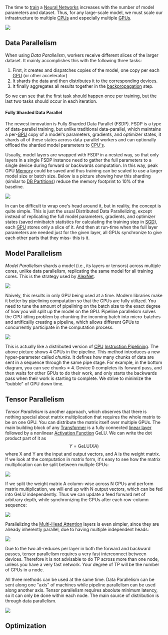
The time to [train](../Deep%20Learning/Optimizers.md) a [Neural Networks](../Deep%20Learning/Neural%20Networks.md) increases with the number of model parameters and dataset. Thus, for any large-scale model, we must scale our infrastructure to multiple [CPUs](../../Electrical%20Engineering/Digital/CPU.md) and especially multiple [GPUs](../../Electrical%20Engineering/Digital/GPU.md).

![](../../Attachments/Pasted%20image%2020230310013412.png)

## Data Parallelism

When using *Data Parallelism*, workers receive different slices of the larger dataset. It mainly accomplishes this with the following three tasks:
1. First, it creates and dispatches copies of the model, one copy per each [GPU](../../Electrical%20Engineering/Digital/GPU.md) (or other accelerator)
2. It shards the data and then distributes it to the corresponding devices.
3. It finally aggregates all results together in the [backpropagation](../Deep%20Learning/Neural%20Networks.md) step.

So we can see that the first task should happen once per training, but the last two tasks should occur in each iteration.

#### Fully Sharded Data Parallel

The newest innovation is Fully Sharded Data Parallel (FSDP). FSDP is a type of data-parallel training, but unlike traditional data-parallel, which maintains a per-[GPU](../../Electrical%20Engineering/Digital/GPU.md) copy of a model's parameters, gradients, and optimizer states, it shards all of these states across data-parallel workers and can optionally offload the sharded model parameters to [CPU's](../../Electrical%20Engineering/Digital/CPU.md).

Usually, model layers are wrapped with FSDP in a nested way, so that only layers in a single FSDP instance need to gather the full parameters to a single device during forward or backwards computation. In this way, peak GPU [Memory](../../Electrical%20Engineering/Digital/Memory%20&%20Cache.md) could be saved and thus training can be scaled to use a larger model size or batch size. Below is a picture showing how this sharding (similar to [DB Partitions](../../Databases/DB%20Partitions.md)) reduce the memory footprint to 10% of the baseline.

![](../../Attachments/Pasted%20image%2020230310145213.png)

In can be difficult to wrap one's head around it, but in reality, the concept is quite simple. This is just the usual Distributed Data Parallelizing, except instead of replicating the full model parameters, gradients, and optimizer states (saved minibatch statistics for calculating the training step in [SGD](../Deep%20Learning/Optimizers.md)), each [GPU](../../Electrical%20Engineering/Digital/GPU.md) stores only a slice of it. And then at run-time when the full layer parameters are needed just for the given layer, all GPUs synchronize to give each other parts that they miss- this is it.

## Model Parallelism

*Model Parallelism* shards a model (i.e., its layers or tensors) across multiple cores, unlike data parallelism, replicating the same model for all training cores. This is the strategy used by [AlexNet](../Deep%20Learning/Convolutional%20Neural%20Net.md).

![](../../Attachments/Pasted%20image%2020230310014007.png)

Naively, this results in only GPU being used at a time. Modern libraries make it better by pipelining computation so that the GPUs are fully utilized. You need to tune the amount of pipelining on the batch size to the exact degree of how you will split up the model on the GPU. Pipeline parallelism solves the GPU idling problem by chunking the incoming batch into micro-batches and artificailly creating a pipeline, which allows different GPUs to concurrently participate in the computation process. 

![](../../Attachments/Pasted%20image%2020230310150829.png)

This is actually like a distributed version of [CPU](../../Electrical%20Engineering/Digital/CPU.md) [Instruction Pipelining](../../Electrical%20Engineering/Digital/Instruction%20Pipelining.md). The above picture shows 4 GPUs in the pipeline. This method introduces a new hyper-parameter called *chunks*. It defines how many chunks of data are sent in a sequence through the same pipe stage. For example, in the bottom diagram, you can see chunks = 4. Device 0 completes its forward pass, and then waits for other GPUs to do their work, and only starts the backwards pass when their work is starting to complete. We strive to minimize the "bubble" of GPU down time.

## Tensor Parallelism

*Tensor Parallelism* is another approach, which observes that there is nothing special about matrix multiplication that requires the whole matrix to be on one GPU. You can distribute the matrix itself over multiple GPUs. The main building block of any [Transformer](../Deep%20Learning/Transformers.md) is a fully connected [linear layer](../Deep%20Learning/Neural%20Networks.md) followed by a nonlinear [Activation Function](../Deep%20Learning/Activation%20Functions.md) GeLU. We can write the dot product part of it as
$$Y = \text{GeLU}(XA)$$
where X and Y are the input and output vectors, and A is the weight matrix. If we look at the computation in matrix form, it's easy to see how the matrix multiplication can be split between multiple GPUs:

![](../../Attachments/Pasted%20image%2020230310151713.png)

If we split the weight matrix A column-wise across N GPUs and perform matrix multiplication, we will end up with N output vectors, which can be fed into GeLU independently. Thus we can update a feed forward net of arbitrary depth, while synchronizing the GPUs after each row-column sequence:

![](../../Attachments/Pasted%20image%2020230310151937.png)

Parallelizing the [Multi-Head Attention](../Deep%20Learning/Attention.md) layers is even simpler, since they are already inherently parallel, due to having multiple independent heads:

![](../../Attachments/Pasted%20image%2020230310152037.png)

Due to the two all-reduces per layer in both the forward and backward passes, tensor parallelism requires a very fast interconnect between devices. Therefore it is not advisable to do TP across more than one node, unless you have a very fast network. Your degree of TP will be the number of GPUs in a node.

All three methods can be used at the same time. Data Parallelism can be sent along one "axis" of machines while pipeline parallelism can be used along another axis. Tensor parallelism requires absolute minimum latency, so it can only be done within each node. The main source of distribution is through data parallelism.

![](../../Attachments/Pasted%20image%2020230703193503.png)

## Optimization

